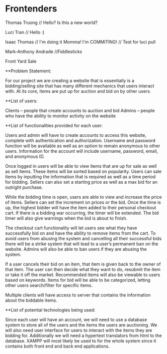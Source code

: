 # Frontenders
Thomas Truong
// Hello? Is this a new world?

Luci Tran
// Hello :)

Isaac Thomas 
// I'm doing it Momma! I'm COMMITING!
// Test for luci pull

Mark-Anthony Andrade
//Fiddlesticks

Front Yard Sale

**Problem Statement:

For our project we are creating a website that is essentially is a bidding/selling site that has many different mechanics that users interact with. At its core, items are put up for auction and bid on by other users.

**List of users: 

Clients – people that create accounts to auction and bid
Admins – people who have the ability to monitor activity on the website

**List of functionalities provided for each user:

Users and admin will have to create accounts to access this website, complete with authentication and authorization. Username and password function will be available as well as an option to remain anonymous to other users. Information for the account will include username, password, email, and anonymous ID.

Once logged in users will be able to view items that are up for sale as well as sell items. These items will be sorted based on popularity. Users can sale items by inputting the information that is required as well as a time period for bidding. Sellers can also set a starting price as well as a max bid for an outright purchase. 

While the bidding time is open, users are able to view and increase the price of items. Sellers can set the increment on prices or the bid. Once the time is up, the highest bidder will have the item added to their personal checkout cart. If there is a bidding war occurring, the timer will be extended. The bid timer will also give warnings when the bid is about to finish.

The checkout cart functionality will let users see what they have successfully bid on and have the ability to remove items from the cart. To avoid users from abusing the system and cancelling all their successful bids there will be a strike system that will lead to a user’s permanent ban on the website. Admins will also be able to ban users if they are abusing the system.

If a user cancels their bid on an item, that item is given back to the owner of that item. The user can then decide what they want to do, resubmit the item or take it off the market. Recommended items will also be viewable to users based on keywords. Items for bid will be able to be categorized, letting other users search/filter for specific items.

Multiple clients will have access to server that contains the information about the biddable items.

**List of potential technologies being used: 

Since each user will have an account, we will need to use a database system to store all of the users and the items the users are auctioning. We will also need user interface for users to interact with the items they are bidding for. Additionally we will need a hypertext translators from html to the database. XAMPP will most likely be used to for the whole system since it contains both front end and back end applications.  

